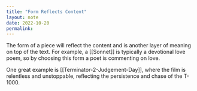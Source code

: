 ```yaml
---
title: "Form Reflects Content"
layout: note
date: 2022-10-20
permalink:
---
```


The form of a piece will reflect the content and is another layer of meaning on top of the text. For example, a [[Sonnet]] is typically a devotional love poem, so by choosing this form a poet is commenting on love. 

One great example is [[Terminator-2-Judgement-Day]], where the film is relentless and unstoppable, reflecting the persistence and chase of the T-1000.